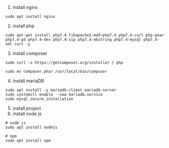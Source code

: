 1. install nginx
```
sudo apt install nginx

```
2. install php 
```
sudo apt-get install php7.4 libapache2-mod-php7.4 php7.4-curl php-pear php7.4-gd php7.4-dev php7.4-zip php7.4-mbstring php7.4-mysql php7.4-xml curl -y
```

3. install composer
```
sudo curl -s https://getcomposer.org/installer | php

sudo mv composer.phar /usr/local/bin/composer
```

4. install mariaDB
```
sudo apt install -y mariadb-client mariadb-server
sudo systemctl enable --now mariadb.service
sudo mysql_secure_installation

```
5. install project
6. install node js
```
# node js
sudo apt install nodejs

# npm
sudo apt install npm

```

